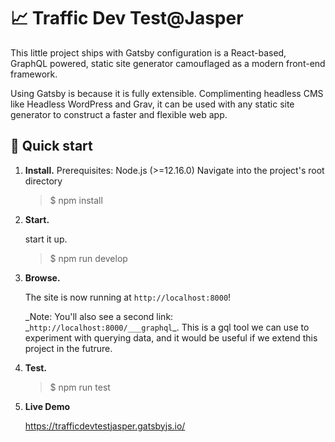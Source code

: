 # 📈 Traffic Dev Test@Jasper

This little project ships with Gatsby configuration is a React-based, GraphQL powered, static site generator camouflaged as a modern front-end framework.

Using Gatsby is because it is fully extensible. Complimenting headless CMS like Headless WordPress and Grav, it can be used with any static site generator to construct a faster and flexible web app.

## 🚀 Quick start

1.  **Install.**
    Prerequisites: Node.js (>=12.16.0)
    Navigate into the project's root directory

    > \$ npm install

2.  **Start.**

    start it up.

    > \$ npm run develop

3.  **Browse.**

    The site is now running at `http://localhost:8000`!

    _Note: You'll also see a second link: _`http://localhost:8000/___graphql`\_. This is a gql tool we can use to experiment with querying data, and it would be useful if we extend this project in the futrure.

4.  **Test.**

    > \$ npm run test

5.  **Live Demo**

    https://trafficdevtestjasper.gatsbyjs.io/
